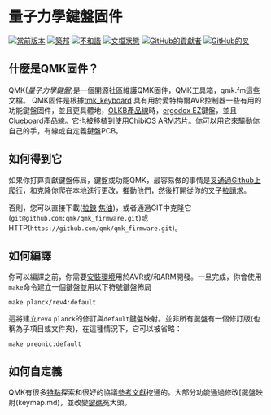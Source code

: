 # 量子力學鍵盤固件

[![當前版本](https://img.shields.io/github/tag/qmk/qmk_firmware.svg)](https://github.com/qmk/qmk_firmware/tags)
[![築邦](https://travis-ci.org/qmk/qmk_firmware.svg?branch=master)](https://travis-ci.org/qmk/qmk_firmware)
[![不和諧](https://img.shields.io/discord/440868230475677696.svg)](https://discord.gg/Uq7gcHh)
[![文檔狀態](https://img.shields.io/badge/docs-ready-orange.svg)](https://docs.qmk.fm)
[![GitHub的貢獻者](https://img.shields.io/github/contributors/qmk/qmk_firmware.svg)](https://github.com/qmk/qmk_firmware/pulse/monthly)
[![GitHub的叉](https://img.shields.io/github/forks/qmk/qmk_firmware.svg?style=social&label=Fork)](https://github.com/qmk/qmk_firmware/)

## 什麼是QMK固件？

QMK(*量子力學鍵盤*)是一個開源社區維護QMK固件，QMK工具箱，qmk.fm這些文檔。 QMK固件是根據[tmk\_keyboard](http://github.com/tmk/tmk_keyboard) 具有用於愛特梅爾AVR控制器一些有用的功能鍵盤固件，並且更具體地，[OLKB產品線](https://olkb.com)時，[ergodox EZ](http://www.ergodox-ez.com)鍵盤，並且[Clueboard產品線](http://clueboard.co/)。它也被移植到使用ChibiOS ARM芯片。你可以用它來驅動你自己的手，有線或自定義鍵盤PCB。

## 如何得到它

如果你打算貢獻鍵盤佈局，鍵盤或功能QMK，最容易做的事情是[叉通過Github上爬行](https://github.com/qmk/qmk_firmware#fork-destination-box)，和克隆你爬在本地進行更改，推動他們，然後打開從你的叉子[拉請求](https://github.com/qmk/qmk_firmware/pulls)。

否則，您可以直接下載([拉鍊](https://github.com/qmk/qmk_firmware/zipball/master) [焦油](https://github.com/qmk/qmk_firmware/tarball/master))，或者通過GIT中克隆它(`git@github.com:qmk/qmk_firmware.git`)或HTTP(`https://github.com/qmk/qmk_firmware.git`)。

## 如何編譯

你可以編譯之前，你需要[安裝環境](getting_started_build_tools.md)用於AVR或/和ARM開發。一旦完成，你會使用`make`命令建立一個鍵盤並用以下符號鍵盤佈局

    make planck/rev4:default

這將建立`rev4` `planck`的修訂與`default`鍵盤映射。並非所有鍵盤有一個修訂版(也稱為子項目或文件夾)，在這種情況下，它可以被省略：

    make preonic:default

## 如何自定義

QMK有很多[特點](features.md)探索和很好的協議[參考文獻](http://docs.qmk.fm)挖通的。大部分功能通過修改[鍵盤映射(keymap.md)，並改變[鍵碼](keycodes.md)冤大頭。
